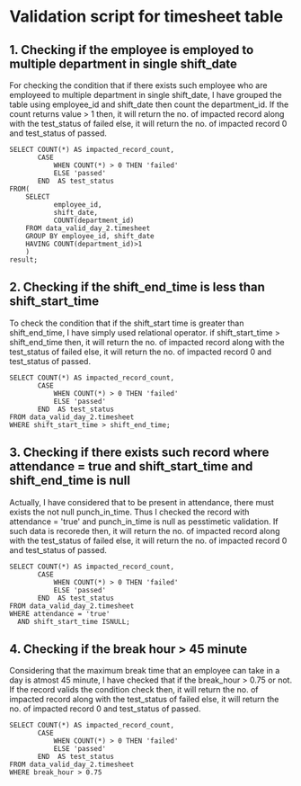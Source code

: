 # Validation script for timesheet table
## 1. Checking if the employee is employed to multiple department in single shift_date
For checking the condition that if there exists such employee who are employeed to multiple department in single shift_date, I have grouped the table using employee_id and shift_date then count the department_id. If the count returns value > 1 then, it will return the no. of impacted record along with the test_status of failed else, it will return the no. of impacted record 0 and test_status of passed.
```
SELECT COUNT(*) AS impacted_record_count,
       CASE
           WHEN COUNT(*) > 0 THEN 'failed'
           ELSE 'passed'
       END  AS test_status
FROM(
    SELECT
           employee_id,
           shift_date,
           COUNT(department_id)
    FROM data_valid_day_2.timesheet
    GROUP BY employee_id, shift_date
    HAVING COUNT(department_id)>1
    )
result;
```
## 2. Checking if the shift_end_time is less than shift_start_time
To check the condition that if the shift_start time is greater than shift_end_time, I have simply used relational operator. if shift_start_time > shift_end_time then, it will return the no. of impacted record along with the test_status of failed else, it will return the no. of impacted record 0 and test_status of passed.
```
SELECT COUNT(*) AS impacted_record_count,
       CASE
           WHEN COUNT(*) > 0 THEN 'failed'
           ELSE 'passed'
       END  AS test_status
FROM data_valid_day_2.timesheet
WHERE shift_start_time > shift_end_time;
```
## 3. Checking if there exists such record where attendance = true and shift_start_time and shift_end_time is null
Actually, I have considered that to be present in attendance, there must exists the not null punch_in_time. Thus I checked the record with attendance = 'true' and punch_in_time is null as pesstimetic validation. If such data is recorede then, it will return the no. of impacted record along with the test_status of failed else, it will return the no. of impacted record 0 and test_status of passed.
```
SELECT COUNT(*) AS impacted_record_count,
       CASE
           WHEN COUNT(*) > 0 THEN 'failed'
           ELSE 'passed'
       END  AS test_status
FROM data_valid_day_2.timesheet
WHERE attendance = 'true'
  AND shift_start_time ISNULL;
```
## 4. Checking if the break hour > 45 minute
Considering that the maximum break time that an employee can take in a day is atmost 45 minute, I have checked that if the break_hour > 0.75 or not. If the record valids the condition check then, it will return the no. of impacted record along with the test_status of failed else, it will return the no. of impacted record 0 and test_status of passed.
```
SELECT COUNT(*) AS impacted_record_count,
       CASE
           WHEN COUNT(*) > 0 THEN 'failed'
           ELSE 'passed'
       END  AS test_status
FROM data_valid_day_2.timesheet
WHERE break_hour > 0.75
```
